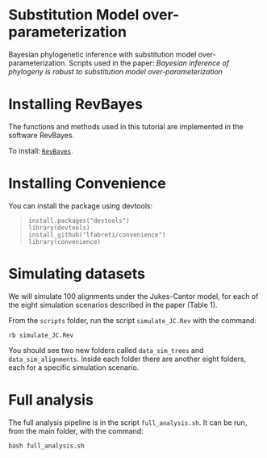 # Substitution Model over-parameterization

Bayesian phylogenetic inference with substitution model over-parameterization.
Scripts used in the paper: *Bayesian inference of phylogeny is robust to substitution model over-parameterization*


Installing RevBayes
=================

The functions and methods used in this tutorial are implemented in the software RevBayes.

To install: [`RevBayes`](https://revbayes.github.io/).

Installing Convenience
=================

You can install the package using devtools:
  
  > `install.packages("devtools")` <br />
  > `library(devtools)` <br />
  > `install_github("lfabreti/convenience")` <br />
  > `library(convenience)` <br />

Simulating datasets
=================

We will simulate 100 alignments under the Jukes-Cantor model, for each of the eight simulation scenarios described in the paper (Table 1).

From the `scripts` folder, run the script `simulate_JC.Rev` with the command:

	rb simulate_JC.Rev

You should see two new folders called `data_sim_trees` and `data_sim_alignments`. Inside each folder there are another eight folders, each for a specific simulation scenario.

Full analysis
=================

The full analysis pipeline is in the script `full_analysis.sh`. It can be run, from the main folder, with the command:

	bash full_analysis.sh

